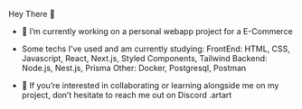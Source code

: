 Hey There 👋

- 🔭 I’m currently working on a personal webapp project for a E-Commerce

- Some techs I've used and am currently studying:
FrontEnd: HTML, CSS, Javascript, React, Next.js, Styled Components, Tailwind
Backend: Node.js, Nest.js, Prisma
Other: Docker, Postgresql, Postman

- 🤔 If you’re interested in collaborating or learning alongside me on my project, don’t hesitate to reach me out on Discord .artart



